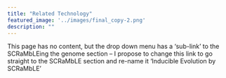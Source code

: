 ```yaml
---
title: "Related Technology"
featured_image: '../images/final_copy-2.png'
description: ""
---
```


This page has no content, but the drop down menu has a ‘sub-link’ to the SCRaMbLEing the genome section – I propose to change this link to go straight to the SCRaMbLE section and re-name it ‘Inducible Evolution by SCRaMbLE’

